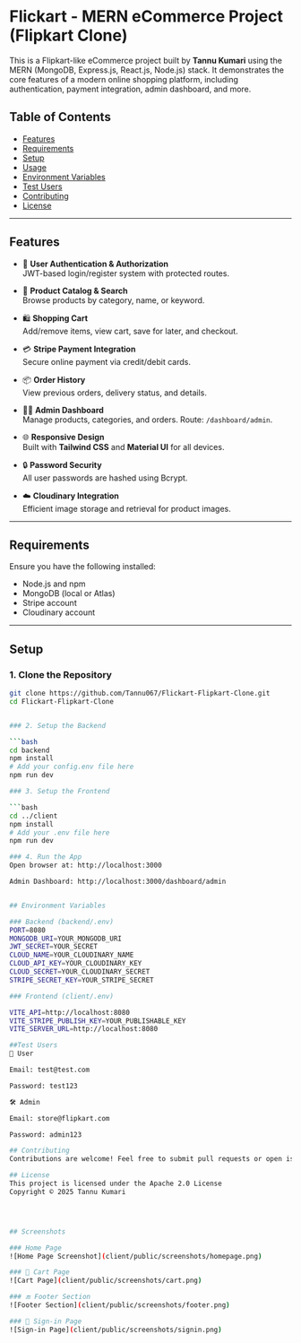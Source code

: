 # Flickart - MERN eCommerce Project (Flipkart Clone)

This is a Flipkart-like eCommerce project built by **Tannu Kumari** using the MERN (MongoDB, Express.js, React.js, Node.js) stack. It demonstrates the core features of a modern online shopping platform, including authentication, payment integration, admin dashboard, and more.

## Table of Contents

- [Features](#features)
- [Requirements](#requirements)
- [Setup](#setup)
- [Usage](#usage)
- [Environment Variables](#environment-variables)
- [Test Users](#test-users)
- [Contributing](#contributing)
- [License](#license)

---

## Features

- 🔐 **User Authentication & Authorization**  
  JWT-based login/register system with protected routes.

- 🛒 **Product Catalog & Search**  
  Browse products by category, name, or keyword.

- 🛍️ **Shopping Cart**  
  Add/remove items, view cart, save for later, and checkout.

- 💳 **Stripe Payment Integration**  
  Secure online payment via credit/debit cards.

- 📦 **Order History**  
  View previous orders, delivery status, and details.

- 🧑‍💼 **Admin Dashboard**  
  Manage products, categories, and orders. Route: `/dashboard/admin`.

- 🌐 **Responsive Design**  
  Built with **Tailwind CSS** and **Material UI** for all devices.

- 🔒 **Password Security**  
  All user passwords are hashed using Bcrypt.

- ☁️ **Cloudinary Integration**  
  Efficient image storage and retrieval for product images.

---

## Requirements

Ensure you have the following installed:

- Node.js and npm
- MongoDB (local or Atlas)
- Stripe account
- Cloudinary account

---

## Setup

### 1. Clone the Repository

```bash
git clone https://github.com/Tannu067/Flickart-Flipkart-Clone.git
cd Flickart-Flipkart-Clone


### 2. Setup the Backend

```bash
cd backend
npm install
# Add your config.env file here
npm run dev

### 3. Setup the Frontend

```bash
cd ../client
npm install
# Add your .env file here
npm run dev

### 4. Run the App
Open browser at: http://localhost:3000

Admin Dashboard: http://localhost:3000/dashboard/admin


## Environment Variables

### Backend (backend/.env)
PORT=8080
MONGODB_URI=YOUR_MONGODB_URI
JWT_SECRET=YOUR_SECRET
CLOUD_NAME=YOUR_CLOUDINARY_NAME
CLOUD_API_KEY=YOUR_CLOUDINARY_KEY
CLOUD_SECRET=YOUR_CLOUDINARY_SECRET
STRIPE_SECRET_KEY=YOUR_STRIPE_SECRET

### Frontend (client/.env)

VITE_API=http://localhost:8080
VITE_STRIPE_PUBLISH_KEY=YOUR_PUBLISHABLE_KEY
VITE_SERVER_URL=http://localhost:8080

##Test Users
👤 User

Email: test@test.com

Password: test123

🛠 Admin

Email: store@flipkart.com

Password: admin123

## Contributing
Contributions are welcome! Feel free to submit pull requests or open issues to enhance the project.

## License
This project is licensed under the Apache 2.0 License
Copyright © 2025 Tannu Kumari




## Screenshots

### Home Page
![Home Page Screenshot](client/public/screenshots/homepage.png)

### 🛒 Cart Page
![Cart Page](client/public/screenshots/cart.png)

### 🔚 Footer Section
![Footer Section](client/public/screenshots/footer.png)

### 🔐 Sign-in Page
![Sign-in Page](client/public/screenshots/signin.png)


